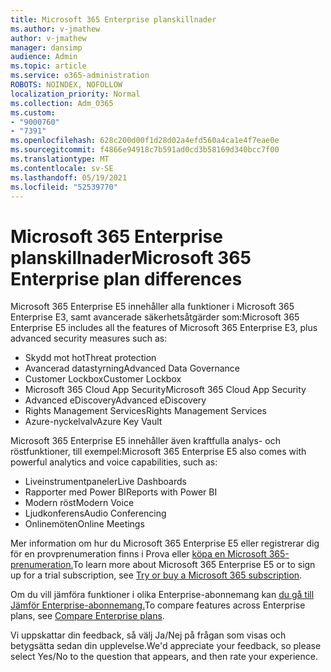 ```yaml
---
title: Microsoft 365 Enterprise planskillnader
ms.author: v-jmathew
author: v-jmathew
manager: dansimp
audience: Admin
ms.topic: article
ms.service: o365-administration
ROBOTS: NOINDEX, NOFOLLOW
localization_priority: Normal
ms.collection: Adm_O365
ms.custom:
- "9000760"
- "7391"
ms.openlocfilehash: 628c200d00f1d28d02a4efd560a4ca1e4f7eae0e
ms.sourcegitcommit: f4866e94918c7b591ad0cd3b58169d340bcc7f00
ms.translationtype: MT
ms.contentlocale: sv-SE
ms.lasthandoff: 05/19/2021
ms.locfileid: "52539770"
---
```

# <a name="microsoft-365-enterprise-plan-differences"></a><span data-ttu-id="dd815-102">Microsoft 365 Enterprise planskillnader</span><span class="sxs-lookup"><span data-stu-id="dd815-102">Microsoft 365 Enterprise plan differences</span></span>

<span data-ttu-id="dd815-103">Microsoft 365 Enterprise E5 innehåller alla funktioner i Microsoft 365 Enterprise E3, samt avancerade säkerhetsåtgärder som:</span><span class="sxs-lookup"><span data-stu-id="dd815-103">Microsoft 365 Enterprise E5 includes all the features of Microsoft 365 Enterprise E3, plus advanced security measures such as:</span></span>

- <span data-ttu-id="dd815-104">Skydd mot hot</span><span class="sxs-lookup"><span data-stu-id="dd815-104">Threat protection</span></span>
- <span data-ttu-id="dd815-105">Avancerad datastyrning</span><span class="sxs-lookup"><span data-stu-id="dd815-105">Advanced Data Governance</span></span>
- <span data-ttu-id="dd815-106">Customer Lockbox</span><span class="sxs-lookup"><span data-stu-id="dd815-106">Customer Lockbox</span></span>
- <span data-ttu-id="dd815-107">Microsoft 365 Cloud App Security</span><span class="sxs-lookup"><span data-stu-id="dd815-107">Microsoft 365 Cloud App Security</span></span>
- <span data-ttu-id="dd815-108">Advanced eDiscovery</span><span class="sxs-lookup"><span data-stu-id="dd815-108">Advanced eDiscovery</span></span>
- <span data-ttu-id="dd815-109">Rights Management Services</span><span class="sxs-lookup"><span data-stu-id="dd815-109">Rights Management Services</span></span>
- <span data-ttu-id="dd815-110">Azure-nyckelvalv</span><span class="sxs-lookup"><span data-stu-id="dd815-110">Azure Key Vault</span></span>

<span data-ttu-id="dd815-111">Microsoft 365 Enterprise E5 innehåller även kraftfulla analys- och röstfunktioner, till exempel:</span><span class="sxs-lookup"><span data-stu-id="dd815-111">Microsoft 365 Enterprise E5 also comes with powerful analytics and voice capabilities, such as:</span></span>

- <span data-ttu-id="dd815-112">Liveinstrumentpaneler</span><span class="sxs-lookup"><span data-stu-id="dd815-112">Live Dashboards</span></span>
- <span data-ttu-id="dd815-113">Rapporter med Power BI</span><span class="sxs-lookup"><span data-stu-id="dd815-113">Reports with Power BI</span></span>
- <span data-ttu-id="dd815-114">Modern röst</span><span class="sxs-lookup"><span data-stu-id="dd815-114">Modern Voice</span></span>
- <span data-ttu-id="dd815-115">Ljudkonferens</span><span class="sxs-lookup"><span data-stu-id="dd815-115">Audio Conferencing</span></span>
- <span data-ttu-id="dd815-116">Onlinemöten</span><span class="sxs-lookup"><span data-stu-id="dd815-116">Online Meetings</span></span>

<span data-ttu-id="dd815-117">Mer information om hur du Microsoft 365 Enterprise E5 eller registrerar dig för en provprenumeration finns i Prova eller [köpa en Microsoft 365-prenumeration.](https://go.microsoft.com/fwlink/?linkid=2099673)</span><span class="sxs-lookup"><span data-stu-id="dd815-117">To learn more about Microsoft 365 Enterprise E5 or to sign up for a trial subscription, see [Try or buy a Microsoft 365 subscription](https://go.microsoft.com/fwlink/?linkid=2099673).</span></span>

<span data-ttu-id="dd815-118">Om du vill jämföra funktioner i olika Enterprise-abonnemang kan [du gå till Jämför Enterprise-abonnemang.](https://go.microsoft.com/fwlink/?linkid=2097200)</span><span class="sxs-lookup"><span data-stu-id="dd815-118">To compare features across Enterprise plans, see [Compare Enterprise plans](https://go.microsoft.com/fwlink/?linkid=2097200).</span></span>

<span data-ttu-id="dd815-119">Vi uppskattar din feedback, så välj Ja/Nej på frågan som visas och betygsätta sedan din upplevelse.</span><span class="sxs-lookup"><span data-stu-id="dd815-119">We'd appreciate your feedback, so please select Yes/No to the question that appears, and then rate your experience.</span></span>

